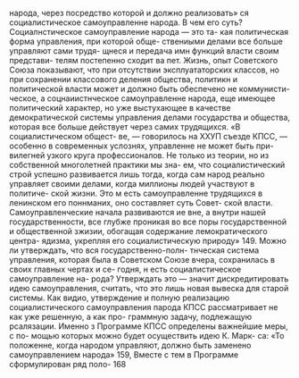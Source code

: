народа, через посредство которой и должно реализовать»
ся социалистическое самоуправленне народа.
В чем его суть?
Социалнстическое самоуправление народа — это та-
кая политическая форма управления, при которой обще-
ствениыми делами все больше управляют сами трудя-
щнеся и передача имн функций власти своим представи-
телям постепенно сходит ва пет.
Жизнь, опыт Советского Союза показывают, что при
отсутствии эксплуататорских классов, но при сохранении
классового деления общества, политикн и политической
власти может и должно быть обеспечено не коммунисти-
ческое, а соцнаиистнческое самоуправленне народа, еще
имеющее политический характер, но уже выстухающее
в качестве демократической системы управления делами
государства и общества, которая все больше действует
через самих трудящихся. «В социалистическом общест-
ве, — говорилось на ХХУП съезде КПСС, — особенно в
современных услознях, управленне не может быть при-
вилегней узкого круга профессионалов. Не только из
теории, но из собственной многолетней практики мы зна-
ем, что социалистический строй успешно развивается
лишь тогда, когда сам народ реально управляет своими
делами, когда миллионы людей участвуют в политиче-
ской жизни. Это м есть самоуправленне трудящихся в
ленинском его поннманих, оно составляет суть Совет-
ской власти. Самоуправленческие начала развиваются
ие вне, а внутри нашей государственности, все глубже
проникая во все поры государственной и общественной
зжизии, обогащая содержание лемократического центра-
ядизма, укрепляя его социалистическую природу» 149.
Можно ли утверждать, что вся государственно-полн-
тнческая система управления, которая была в Советском
Союзе вчера, сохранилась в своих главных чертах и се-
годня, н есть социалистическое самоуправление на-
рода? Утверждать это — значит дискредитировать идею
самоуправления, считать, что это лишь новая вывеска
для старой системы. Как видио, утверждение и полную
реализацию социалистического самоуправления парода
КПСС рассматривает не как уже решенную, а как про-
граммную задачу, подлежащую рсалязации. Именно з
Программе КПСС определены важнейшие меры, с по-
мощью которых можно будет осуществить идею К. Марк-
са: «То положенне, когда народом управляют, должно
быть заменено самоуправлением народа» 159,
Вместе с тем в Программе сформулирован ряд поло-
168
